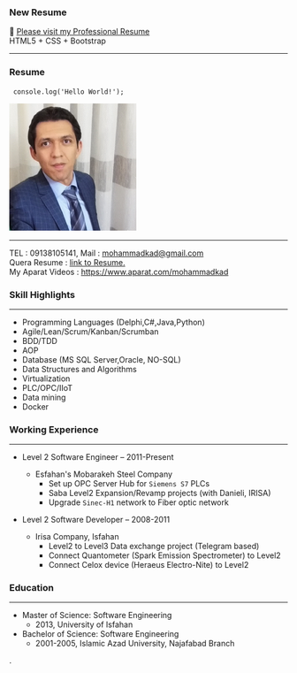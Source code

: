 ### New Resume

🚀 [Please visit my Professional Resume](https://mohammadkad.github.io/resume/index.html) <br/>
HTML5 + CSS + Bootstrap

---

### Resume
```
 console.log('Hello World!');
```

![Logo](https://github.com/mohammadkad/mohammadkad.github.io/raw/master/pic.png)

---

TEL  : 09138105141,
Mail : mohammadkad@gmail.com <br/>
Quera Resume : [link to Resume.](https://mohammadkad.github.io/Resume_Fa.pdf) <br/>
My Aparat Videos : https://www.aparat.com/mohammadkad

### Skill Highlights
---
+	Programming Languages (Delphi,C#,Java,Python)
+	Agile/Lean/Scrum/Kanban/Scrumban
+	BDD/TDD	
+	AOP
+	Database (MS SQL Server,Oracle, NO-SQL)
+	Data Structures and Algorithms
+	Virtualization	
+	PLC/OPC/IIoT
+	Data mining
+	Docker

### Working Experience
---
+ Level 2 Software Engineer – 2011-Present
  - Esfahan's Mobarakeh Steel Company 
    * Set up OPC Server Hub for `Siemens S7` PLCs
    * Saba Level2 Expansion/Revamp projects (with Danieli, IRISA)
    * Upgrade `Sinec-H1` network to Fiber optic network

+ Level 2 Software Developer – 2008-2011
  - Irisa Company, Isfahan
    * Level2 to Level3 Data exchange project (Telegram based)
    * Connect Quantometer (Spark Emission Spectrometer) to Level2
    * Connect Celox device (Heraeus Electro-Nite) to Level2
    
### Education
---
+ Master of Science: Software Engineering
  - 2013, University of Isfahan
+ Bachelor of Science: Software Engineering
  - 2001-2005, Islamic Azad University, Najafabad Branch
 
 
 
.
